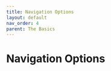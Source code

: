 ```yaml
---
title: Navigation Options
layout: default
nav_order: 4
parent: The Basics
---
```


# Navigation Options